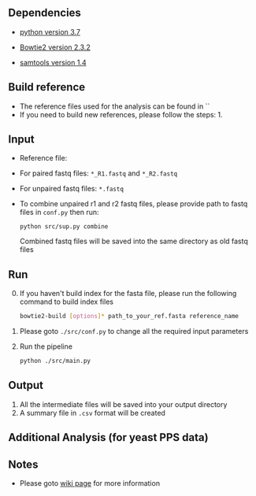 ## Dependencies
* [python version 3.7](https://www.python.org/downloads/)

* [Bowtie2 version 2.3.2](https://sourceforge.net/projects/bowtie-bio/files/bowtie2/)

* [samtools version 1.4](https://sourceforge.net/projects/samtools/files/)

## Build reference
* The reference files used for the analysis can be found in ``
* If you need to build new references, please follow the steps:
    1. 

## Input
* Reference file: 
* For paired fastq files: `*_R1.fastq` and `*_R2.fastq` 
* For unpaired fastq files: `*.fastq`
* To combine unpaired r1 and r2 fastq files, please provide path to fastq files in `conf.py` then run:
    
    ```
    python src/sup.py combine
    ```
    Combined fastq files will be saved into the same directory as old fastq files
 

## Run
0. If you haven't build index for the fasta file, please run the following command to build index files
    
    ```bash
    bowtie2-build [options]* path_to_your_ref.fasta reference_name
    ```
    
1. Please goto `./src/conf.py` to change all the required input parameters
2. Run the pipeline

    ```bash
    python ./src/main.py
    ```

## Output
1. All the intermediate files will be saved into your output directory
2. A summary file in `.csv` format will be created

## Additional Analysis (for yeast PPS data)

## Notes 
* Please goto [wiki page](https://github.com/RyogaLi/PPS/wiki) for more information
